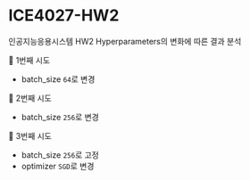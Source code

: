 # ICE4027-HW2
인공지능응용시스템 HW2 Hyperparameters의 변화에 따른 결과 분석

🐰 1번째 시도
- batch_size `64`로 변경

🐰 2번째 시도
- batch_size `256`로 변경

🐰 3번째 시도
- batch_size `256`로 고정
- optimizer `SGD`로 변경
